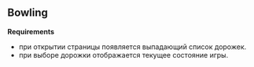 ## Bowling
**Requirements**
* при открытии страницы появляется выпадающий список дорожек.
* при выборе дорожки отображается текущее состояние игры.
